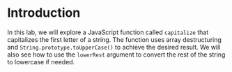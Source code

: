 # Introduction

In this lab, we will explore a JavaScript function called `capitalize` that capitalizes the first letter of a string. The function uses array destructuring and `String.prototype.toUpperCase()` to achieve the desired result. We will also see how to use the `lowerRest` argument to convert the rest of the string to lowercase if needed.
